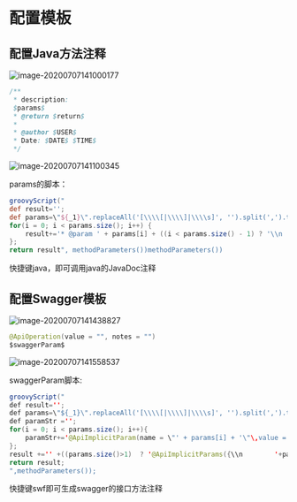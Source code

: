 # 配置模板

## 配置Java方法注释

![image-20200707141000177](https://gitee.com/koala010/typora/raw/master/img/image-20200707141000177.png)

```java
/**
 * description:
 $params$
 * @return $return$
 *
 * @author $USER$
 * Date: $DATE$ $TIME$
 */
```

![image-20200707141100345](https://gitee.com/koala010/typora/raw/master/img/image-20200707141100345.png)

params的脚本：

```groovy
groovyScript("
def result=''; 
def params=\"${_1}\".replaceAll('[\\\\[|\\\\]|\\\\s]', '').split(',').toList(); 
for(i = 0; i < params.size(); i++) {
    result+='* @param ' + params[i] + ((i < params.size() - 1) ? '\\n ' : '')
};
return result", methodParameters())methodParameters())
```



快捷键java，即可调用java的JavaDoc注释



## 配置Swagger模板

![image-20200707141438827](https://gitee.com/koala010/typora/raw/master/img/image-20200707141558537.png)

```java
@ApiOperation(value = "", notes = "")
$swaggerParam$
```



![image-20200707141558537](https://gitee.com/koala010/typora/raw/master/img/image-20200707141438827.png)

swaggerParam脚本:

```java
groovyScript("
def result='';
def params=\"${_1}\".replaceAll('[\\\\[|\\\\]|\\\\s]', '').split(',').toList(); 
def paramStr ='';
for(i = 0; i < params.size(); i++){
	paramStr+='@ApiImplicitParam(name = \"' + params[i] + '\"\,value = \"' + params[i] + '\"\)' + ((i < params.size() - 1) ? '\,\\n        ' : '\\n')
};
result +='' +((params.size()>1)  ? '@ApiImplicitParams({\\n        '+paramStr+'})': ''+paramStr+'')+'';
return result;
",methodParameters());
```



快捷键swf即可生成swagger的接口方法注释

